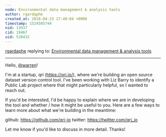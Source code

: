 ```yaml
---
node: Environmental data management & analysis tools
author: rgardaphe
created_at: 2018-04-23 17:49:04 +0000
timestamp: 1524505744
nid: 13937
cid: 19467
uid: 530432
---
```




[rgardaphe](../profile/rgardaphe) replying to: [Environmental data management & analysis tools](../notes/warren/02-17-2017/environmental-data-management-analysis-tools)

----
Hello, [@warren](/profile/warren)! 

I'm at a startup, qri (https://qri.io/), where we're building an open source dataset version control tool. I've been working with Liz Barry to identify a Public Lab project where that might particularly helpful, so I wanted to reach out. 

If you'd be interested, I'd be happy to explain where we are in developing the tool and whether / how it might be useful to you. Here are a few ways to learn more about what we're building in the meantime:

github: https://github.com/qri-io
twitter: https://twitter.com/qri_io

Let me know if you'd like to discuss in more detail. Thanks!